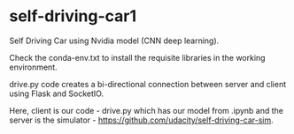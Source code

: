 # self-driving-car1
Self Driving Car using Nvidia model (CNN deep learning).

Check the conda-env.txt to install the requisite libraries in the working environment.

drive.py code creates a bi-directional connection between server and client using Flask and SocketIO.

Here, client is our code - drive.py which has our model from .ipynb and the server is the simulator - https://github.com/udacity/self-driving-car-sim.
